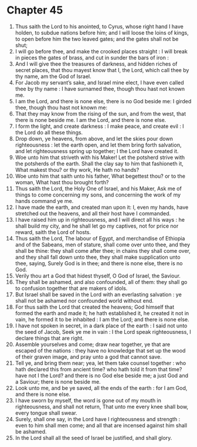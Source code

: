 # Chapter 45

1. Thus saith the Lord to his anointed, to Cyrus, whose right hand I have holden, to subdue nations before him; and I will loose the loins of kings, to open before him the two leaved gates; and the gates shall not be shut;
2. I will go before thee, and make the crooked places straight : I will break in pieces the gates of brass, and cut in sunder the bars of iron :
3. And I will give thee the treasures of darkness, and hidden riches of secret places, that thou mayest know that I, the Lord, which call thee by thy name, am the God of Israel.
4. For Jacob my servant’s sake, and Israel mine elect, I have even called thee by thy name : I have surnamed thee, though thou hast not known me.
5. I am the Lord, and there is none else, there is no God beside me: I girded thee, though thou hast not known me:
6. That they may know from the rising of the sun, and from the west, that there is none beside me. I am the Lord, and there is none else.
7. I form the light, and create darkness : I make peace, and create evil : I the Lord do all these things.
8. Drop down, ye heavens, from above, and let the skies pour down righteousness : let the earth open, and let them bring forth salvation, and let righteousness spring up together; I the Lord have created it.
9. Woe unto him that striveth with his Maker! Let the potsherd strive with the potsherds of the earth. Shall the clay say to him that fashioneth it, What makest thou? or thy work, He hath no hands?
10. Woe unto him that saith unto his father, What begettest thou? or to the woman, What hast thou brought forth?
11. Thus saith the Lord, the Holy One of Israel, and his Maker, Ask me of things to come concerning my sons, and concerning the work of my hands command ye me.
12. I have made the earth, and created man upon it: I, even my hands, have stretched out the heavens, and all their host have I commanded.
13. I have raised him up in righteousness, and I will direct all his ways : he shall build my city, and he shall let go my captives, not for price nor reward, saith the Lord of hosts.
14. Thus saith the Lord, The labour of Egypt, and merchandise of Ethiopia and of the Sabeans, men of stature, shall come over unto thee, and they shall be thine: they shall come after thee; in chains they shall come over, and they shall fall down unto thee, they shall make supplication unto thee, saying, Surely God is in thee; and there is none else, there is no God.
15. Verily thou art a God that hidest thyself, O God of Israel, the Saviour.
16. They shall be ashamed, and also confounded, all of them: they shall go to confusion together that are makers of idols.
17. But Israel shall be saved in the Lord with an everlasting salvation : ye shall not be ashamed nor confounded world without end.
18. For thus saith the Lord that created the heavens; God himself that formed the earth and made it; he hath established it, he created it not in vain, he formed it to be inhabited : I am the Lord; and there is none else.
19. I have not spoken in secret, in a dark place of the earth : I said not unto the seed of Jacob, Seek ye me in vain : I the Lord speak righteousness, I declare things that are right.
20. Assemble yourselves and come; draw near together, ye that are escaped of the nations : they have no knowledge that set up the wood of their graven image, and pray unto a god that cannot save.
21. Tell ye, and bring them near; yea, let them take counsel together : who hath declared this from ancient time? who hath told it from that time? have not I the Lord? and there is no God else beside me; a just God and a Saviour; there is none beside me.
22. Look unto me, and be ye saved, all the ends of the earth : for I am God, and there is none else.
23. I have sworn by myself, the word is gone out of my mouth in righteousness, and shall not return, That unto me every knee shall bow, every tongue shall swear.
24. Surely, shall one say, in the Lord have I righteousness and strength : even to him shall men come; and all that are incensed against him shall be ashamed.
25. In the Lord shall all the seed of Israel be justified, and shall glory.

